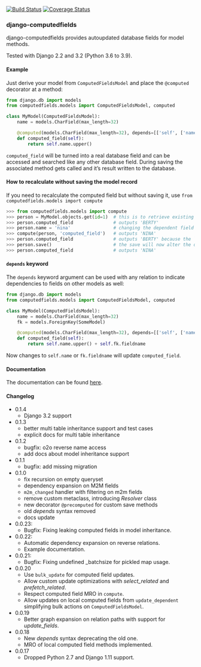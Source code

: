 [![Build Status](https://travis-ci.org/netzkolchose/django-computedfields.svg?branch=master)](https://travis-ci.org/netzkolchose/django-computedfields)
[![Coverage Status](https://coveralls.io/repos/github/netzkolchose/django-computedfields/badge.svg?branch=master)](https://coveralls.io/github/netzkolchose/django-computedfields?branch=master)

### django-computedfields ###

django-computedfields provides autoupdated database fields
for model methods.

Tested with Django 2.2 and 3.2 (Python 3.6 to 3.9).


#### Example ####

Just derive your model from `ComputedFieldsModel` and place
the `@computed` decorator at a method:

```python
from django.db import models
from computedfields.models import ComputedFieldsModel, computed

class MyModel(ComputedFieldsModel):
    name = models.CharField(max_length=32)

    @computed(models.CharField(max_length=32), depends=[['self', ['name']]])
    def computed_field(self):
        return self.name.upper()
```

`computed_field` will be turned into a real database field
and can be accessed and searched like any other database field.
During saving the associated method gets called and it’s result
written to the database. 


#### How to recalculate without saving the model record ####

If you need to recalculate the computed field but without saving it, use
`from computedfields.models import compute`

```python
>>> from computedfields.models import compute
>>> person = MyModel.objects.get(id=1)  # this is to retrieve existing record
>>> person.computed_field               # outputs 'BERTY'
>>> person.name = 'nina'                # changing the dependent field `name` to nina
>>> compute(person, 'computed_field')   # outputs 'NINA'
>>> person.computed_field               # outputs 'BERTY' because the `person` is not yet saved
>>> person.save()                       # the save will now alter the database record for `name` and `computed_field`
>>> person.computed_field               # outputs 'NINA'
```

#### `depends` keyword

The  `depends` keyword argument can be used with any relation to indicate dependencies to fields on other models as well:

```python
from django.db import models
from computedfields.models import ComputedFieldsModel, computed

class MyModel(ComputedFieldsModel):
    name = models.CharField(max_length=32)
    fk = models.ForeignKey(SomeModel)

    @computed(models.CharField(max_length=32), depends=[['self', ['name']], ['fk', ['fieldname']]])
    def computed_field(self):
        return self.name.upper() + self.fk.fieldname
```

Now changes to `self.name` or `fk.fieldname` will update `computed_field`.


#### Documentation ####

The documentation can be found [here](https://django-computedfields.readthedocs.io/en/latest/index.html).


#### Changelog ####

- 0.1.4
    - Django 3.2 support
- 0.1.3
    - better multi table inheritance support and test cases
    - explicit docs for multi table inheritance
- 0.1.2
    - bugfix: o2o reverse name access
    - add docs about model inheritance support
- 0.1.1
    - bugfix: add missing migration
- 0.1.0
    - fix recursion on empty queryset
    - dependency expansion on M2M fields
    - `m2m_changed` handler with filtering on m2m fields
    - remove custom metaclass, introducing *Resolver* class
    - new decorator `@precomputed` for custom save methods
    - old *depends* syntax removed
    - docs update
- 0.0.23:
    - Bugfix: Fixing leaking computed fields in model inheritance.
- 0.0.22:
    - Automatic dependency expansion on reverse relations.
    - Example documentation.
- 0.0.21:
    - Bugfix: Fixing undefined _batchsize for pickled map usage.
- 0.0.20
    - Use `bulk_update` for computed field updates.
    - Allow custom update optimizations with *select_related* and *prefetch_related*.
    - Respect computed field MRO in `compute`.
    - Allow updates on local computed fields from `update_dependent` simplifying bulk actions on `ComputedFieldsModel`.
- 0.0.19
    - Better graph expansion on relation paths with support for *update_fields*.
- 0.0.18
    - New *depends* syntax deprecating the old one.
    - MRO of local computed field methods implemented.
- 0.0.17
    - Dropped Python 2.7 and Django 1.11 support.

